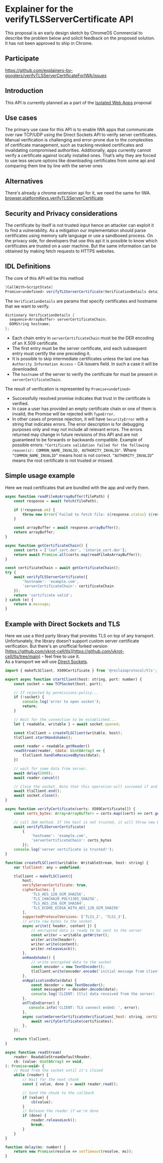 # Explainer for the verifyTLSServerCertificate API

This proposal is an early design sketch by ChromeOS Commercial to describe the problem below and solicit
feedback on the proposed solution. It has not been approved to ship in Chrome.

## Participate
https://github.com/explainers-by-googlers/verifyTLSServerCertificateForIWA/issues

## Introduction
This API is currently planned as a part of the [Isolated Web Apps](https://github.com/WICG/isolated-web-apps/blob/main/README.md) proposal 

## Use cases

The primary use case for this API is to enable IWA apps that communicate over raw TCP/UDP using the Direct Sockets API to verify server certificates. Manual verification is challenging and error-prone due to the complexities of certificate management, such as tracking revoked certificates and invalidating compromised authorities. 
Additionally, apps currently cannot verify a certificate against locally installed ones. That’s why they are forced to use less secure options like downloading certificates from some api and comparing them line by line with the server ones

## Alternatives

There's already a chrome extension api for it, we need the same for IWA. 
[browser.platformKeys.verifyTLSServerCertificate](https://developer.chrome.com/docs/extensions/mv2/reference/platformKeys#method-verifyTLSServerCertificate)

## Security and Privacy considerations

The certificate by itself is not trusted input hence an attacker can exploit it to find a vulnerability. As a mitigation our implementation should parse certificates using memory safe language or use a sandboxed process.
On the privacy side, for developers that use this api it is possible to know which certificates are trusted on a user machine. But the same information can be obtained by making fetch requests to HTTPS websites.

## IDL Definitions

The core of this API will be this method

```java
[CallWith=ScriptState]
Promise<undefined> verifyTLSServerCertificate(VerificationDetails details);
```

The `VerificationDetails` are params that specify certificates and hostname that we want to verify.

```java
dictionary VerificationDetails {
  sequence<ArrayBuffer> serverCertificateChain;
  DOMString hostname;
};
```

* Each chain entry in `serverCertificateChain` must be the DER encoding of an X.509 certificate.  
* The first entry must be the server certificate, and each subsequent entry must certify the one preceding it.  
* It is possible to skip intermediate certificates unless the last one has `Authority Information Access` \- CA Issuers field. In such a case it will be downloaded.  
* The `hostname` of the server to verify the certificate for must be present in `serverCertificateChain`.

The result of verification is represented by `Promise<undefined>`

* Successfully resolved promise indicates that trust in the certificate is verified.  
* In case a user has provided an empty certificate chain or one of them is invalid, the Promise will be rejected with `TypeError`.  
* In other cases of promise rejection, it will have `SecurityError` with a string that indicates errors. The error description is for debugging purposes only and may not include all relevant errors. The errors returned may change in future revisions of this API and are not guaranteed to be forwards or backwards compatible. Example of possible errors: `"Certificate validation failed for the following reason(s): COMMON_NAME_INVALID, AUTHORITY_INVALID"`. Where `“COMMON_NAME_INVALID”` means host is not correct. `“AUTHORITY_INVALID”` means the root certificate is not trusted or missed. 

## Simple usage example

Here we read certificates that are bundled with the app and verify them.

```javascript
async function readFileAsArrayBuffer(filePath) {
    const response = await fetch(filePath);

    if (!response.ok) {
        throw new Error(`Failed to fetch file: ${response.status} ${response.statusText}`);
    }

    const arrayBuffer = await response.arrayBuffer();
    return arrayBuffer;
}

async function getCertificateChain() {
    const certs = ['leaf_cert.der', 'interim_cert.der'];
    return await Promise.all(certs.map(readFileAsArrayBuffer));
}

const certificateChain = await getCertificateChain();
try {
    await verifyTLSServerCertificate({
        'hostname': 'example.com',
        'serverCertificateChain': certificateChain
    });
    return 'certificate valid';
} catch (e) {
    return e.message;
}
```

## Example with Direct Sockets and TLS

Here we use a third party library that provides TLS on top of any transport. Unfortunately, the library doesn’t support custom server certificate verification. But there's an unofficial forked version [https://github.com/vkrot-cell/tls](https://github.com/vkrot-cell/tls/tree/main) \- feel free to use it.   
As a transport we will use [Direct Sockets](https://github.com/WICG/direct-sockets/blob/main/docs/explainer.md). 

```javascript
import { makeTLSClient, X509Certificate } from '@reclaimprotocol/tls';

export async function startClient(host: string, port: number) {
    const socket = new TCPSocket(host, port);

    // If rejected by permissions-policy...
    if (!socket) {
        console.log('error to open socket');
        return;
    }

    // Wait for the connection to be established...
    let { readable, writable } = await socket.opened;

    const tlsClient = createTLSClient(writable, host);
    tlsClient.startHandshake();

    const reader = readable.getReader()
    readStream(reader, (data: Uint8Array) => {
        tlsClient.handleReceivedBytes(data);
    })

    // wait for some data from server.
    await delay(2000);
    await reader.cancel()

    // Close the socket. Note that this operation will succeeed if and only if neither readable not writable streams are locked.
    await tlsClient.end();
    await socket.close();
}

async function verifyCertificate(certs: X509Certificate[]) {
    const certs_bytes: Array<ArrayBuffer> = certs.map((cert) => cert.getRawData());

    // call IWA method. If the host is not trusted, it will throw new Error
    await verifyTLSServerCertificate(
        {
            'hostname': 'example.com',
            'serverCertificateChain': certs_bytes
        });
    console.log('server certificate is trusted!');
}

function createTLSClient(writable: WritableStream, host: string) {
    var tlsClient: any = undefined;

    tlsClient = makeTLSClient({
        host,
        verifyServerCertificate: true,
        cipherSuites: [
            'TLS_AES_128_GCM_SHA256',
            'TLS_CHACHA20_POLY1305_SHA256',
            'TLS_AES_256_GCM_SHA384',
            'TLS_ECDHE_ECDSA_WITH_AES_128_GCM_SHA256'
        ],
        supportedProtocolVersions: ['TLS1_2', 'TLS1_3'],
        // write raw bytes to the socket
        async write({ header, content }) {
            // encrypted data is ready to be sent to the server
            const writer = writable.getWriter();
            writer.write(header);
            writer.write(content);
            writer.releaseLock();
        },
        onHandshake() {
            // write encrypted data to the socket
            const encoder = new TextEncoder();
            tlsClient.write(encoder.encode('initial message from client - 1'));
        },
        onApplicationData(data) {
            const decoder = new TextDecoder();
            const messageStr = decoder.decode(data);
            console.log('CLIENT: [tls] data received from the server: ' + messageStr);
        },
        onTlsEnd(error) {
           console.info('CLIENT: TLS connect ended: ', error);
        },
        async customServerCertificateVerification(_host: string, certificates: X509Certificate[]) {
            await verifyCertificate(certificates);
        },
    });

    return tlsClient;
}

async function readStream(
    reader: ReadableStreamDefaultReader,
    cb: (value: Uint8Array) => void,
): Promise<void> {
    // Read from the socket until it's closed
    while (reader) {
        // Wait for the next chunk
        const { value, done } = await reader.read();

        // Send the chunk to the callback
        if (value) {
            cb(value);
        }
        // Release the reader if we're done
        if (done) {
            reader.releaseLock();
            break;
        }
    }
}

function delay(ms: number) {
    return new Promise(resolve => setTimeout(resolve, ms));
}
```
